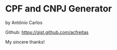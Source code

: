 # CPF and CNPJ Generator
by Antônio Carlos

Github: https://gist.github.com/acfreitas

My sincere thanks!